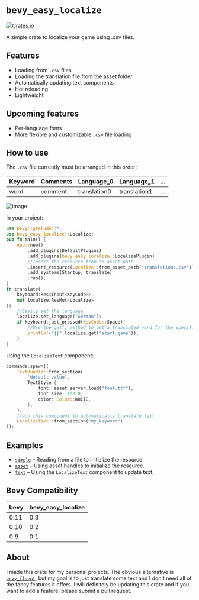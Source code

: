# `bevy_easy_localize`
[![Crates.io](https://img.shields.io/crates/v/bevy_easy_localize)](https://crates.io/crates/bevy_easy_localize)

A simple crate to localize your game using .csv files.
## Features
- Loading from `.csv` files
- Loading the translation file from the asset folder
- Automatically updating text components
- Hot reloading
- Lightweight
## Upcoming features
- Per-language fonts
- More flexible and customizable `.csv` file loading
## How to use
The `.csv` file currently must be arranged in this order:

|Keyword|Comments|Language_0|Language_1|...|
|---|---|---|---|---|
|word|comment|translation0|translation1|...|

![image](https://user-images.githubusercontent.com/50209404/209450226-0362a4b5-4b26-47ad-adc0-90fa2f902ef3.png)

In your project:
```rust
use bevy::prelude::*;
use bevy_easy_localize::Localize;
pub fn main() {
    App::new()
        .add_plugins(DefaultPlugins)
        .add_plugins(bevy_easy_localize::LocalizePlugin)
        //Insert the resource from an asset path
        .insert_resource(Localize::from_asset_path("translations.csv"))
        .add_systems(Startup, translate)
        .run();
}
fn translate(
    keyboard:Res<Input<KeyCode>>,
    mut localize:ResMut<Localize>,
){
    //Easily set the language
    localize.set_language("German");
    if keyboard.just_pressed(KeyCode::Space){
        //Use the get() method to get a translated word for the specified keyword
        println!("{}",localize.get("start_game"));
    }
}
```
Using the `LocalizeText` component:
```rust
commands.spawn((
    TextBundle::from_section(
        "default value",
        TextStyle {
            font: asset_server.load("font.ttf"),
            font_size: 100.0,
            color: Color::WHITE,
        },
    ),
    //add this component to automatically translate text
    LocalizeText::from_section("my_keyword")
));
```
## Examples
- [`simple`](examples/simple.rs) – Reading from a file to initialize the resource.
- [`asset`](examples/asset.rs) – Using asset handles to initialize the resource.
- [`text`](examples/text.rs) – Using the `LocalizeText` component to update text.
## Bevy Compatibility
|bevy|bevy_easy_localize|
|---|---|
|0.11|0.3|
|0.10|0.2|
|0.9|0.1|
## About
I made this crate for my personal projects. 
The obvious alternative is [`bevy_fluent`](https://github.com/kgv/bevy_fluent), but my goal is to just translate some text and 
I don't need all of the fancy features it offers.
I will definitely be updating this crate and if you want to add a feature, please submit a pull request.
